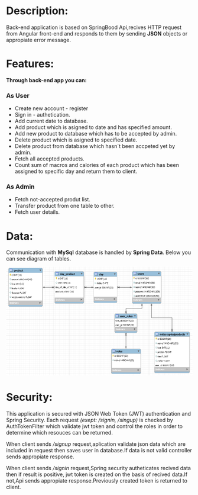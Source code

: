 # Description:

Back-end application is based on SpringBood Api,recives HTTP request from Angular front-end and responds to them
by sending **JSON** objects or appropiate error message.

# Features:

**Through back-end app you can:**

### As User

- Create new account - register
- Sign in - authetication.
- Add current date to database.
- Add product which is asigned to date and has specified amount.
- Add new product to database which has to be accepted by admin.
- Delete product which is asigned to specified date.
- Delete product from database which hasn`t been accpeted yet by admin.
- Fetch all accepted products.
- Count sum of macros and calories of each product which has been assigned to specific day and return them to client.

### As Admin

- Fetch not-accepted produt list.
- Transfer product from one table to other.
- Fetch user details.

# Data:

Communication with **MySql** database is handled by **Spring Data**. Below you can see diagram of tables.

![](src/main/resources/model_bazy.PNG)

# Security:

 This application is secured with JSON Web Token (JWT) authentication and Spring Security. Each request *(exept: /signin, /singup)* is checked by AuthTokenFilter which validate jwt token and control the roles in order to determine which resouces can be returned.
 
 When client sends */signup* request,aplication validate json data which are included in request then saves user in database.If data is not valid controller sends appropiate response.
 
 When client sends */signin* request,Spring security autheticates recived data then if result is positive, jwt token is created on the basis of recived data.If not,Api sends appropiate response.Previously created token is returned to client.
 



